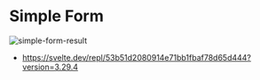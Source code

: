 # Simple Form

![simple-form-result](https://user-images.githubusercontent.com/1257048/98465984-73271f00-21ab-11eb-9a9f-208310709931.png)

- https://svelte.dev/repl/53b51d2080914e71bb1fbaf78d65d444?version=3.29.4
